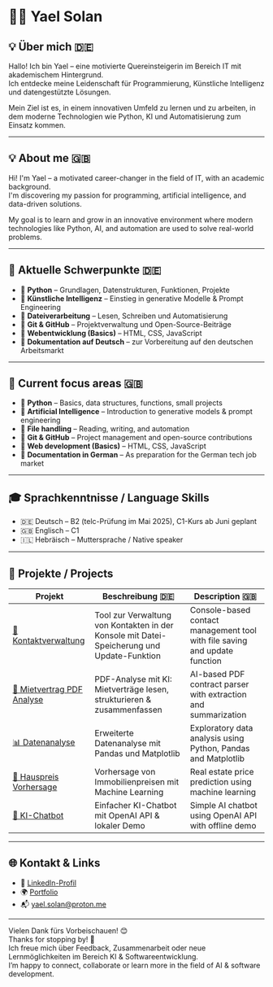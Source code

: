 # 👩‍💻 Yael Solan

## 💡 Über mich 🇩🇪
Hallo! Ich bin Yael – eine motivierte Quereinsteigerin im Bereich IT mit akademischem Hintergrund.  
Ich entdecke meine Leidenschaft für Programmierung, Künstliche Intelligenz und datengestützte Lösungen.

Mein Ziel ist es, in einem innovativen Umfeld zu lernen und zu arbeiten, in dem moderne Technologien wie Python, KI und Automatisierung zum Einsatz kommen.

---

## 💡 About me 🇬🇧
Hi! I'm Yael – a motivated career-changer in the field of IT, with an academic background.  
I'm discovering my passion for programming, artificial intelligence, and data-driven solutions.

My goal is to learn and grow in an innovative environment where modern technologies like Python, AI, and automation are used to solve real-world problems.

---

## 🚀 Aktuelle Schwerpunkte 🇩🇪
- 📌 **Python** – Grundlagen, Datenstrukturen, Funktionen, Projekte
- 📌 **Künstliche Intelligenz** – Einstieg in generative Modelle & Prompt Engineering
- 📌 **Dateiverarbeitung** – Lesen, Schreiben und Automatisierung
- 📌 **Git & GitHub** – Projektverwaltung und Open-Source-Beiträge
- 📌 **Webentwicklung (Basics)** – HTML, CSS, JavaScript
- 📌 **Dokumentation auf Deutsch** – zur Vorbereitung auf den deutschen Arbeitsmarkt

---

## 🚀 Current focus areas 🇬🇧
- 📌 **Python** – Basics, data structures, functions, small projects
- 📌 **Artificial Intelligence** – Introduction to generative models & prompt engineering
- 📌 **File handling** – Reading, writing, and automation
- 📌 **Git & GitHub** – Project management and open-source contributions
- 📌 **Web development (Basics)** – HTML, CSS, JavaScript
- 📌 **Documentation in German** – As preparation for the German tech job market

---

## 🎓 Sprachkenntnisse / Language Skills

- 🇩🇪 Deutsch – B2 (telc-Prüfung im Mai 2025), C1-Kurs ab Juni geplant  
- 🇬🇧 Englisch – C1  
- 🇮🇱 Hebräisch – Muttersprache / Native speaker

---

## 📁 Projekte / Projects

| Projekt | Beschreibung 🇩🇪 | Description 🇬🇧 |
|--------|------------------|----------------|
| [📇 Kontaktverwaltung](https://github.com/yaelsolan/kontaktverwaltung) | Tool zur Verwaltung von Kontakten in der Konsole mit Datei-Speicherung und Update-Funktion | Console-based contact management tool with file saving and update function |
| [📄 Mietvertrag PDF Analyse](https://github.com/yaelsolan/mietvertrag-pdf-analyse) | PDF-Analyse mit KI: Mietverträge lesen, strukturieren & zusammenfassen | AI-based PDF contract parser with extraction and summarization |
| [📊 Datenanalyse](https://github.com/yaelsolan/datenanalyse) | Erweiterte Datenanalyse mit Pandas und Matplotlib | Exploratory data analysis using Python, Pandas and Matplotlib |
| [🏡 Hauspreis Vorhersage](https://github.com/yaelsolan/hauspreis-vorhersage) | Vorhersage von Immobilienpreisen mit Machine Learning | Real estate price prediction using machine learning |
| [🤖 KI-Chatbot](https://github.com/yaelsolan/ki-chatbot) | Einfacher KI-Chatbot mit OpenAI API & lokaler Demo | Simple AI chatbot using OpenAI API with offline demo |

---

## 🌐 Kontakt & Links

- 🔗 [LinkedIn-Profil](https://linkedin.com/in/yaelsolan)
- 🌍 [Portfolio](https://yaelsolan.github.io)
- 📬 yael.solan@proton.me

---

Vielen Dank fürs Vorbeischauen! 😊  
Thanks for stopping by! 🙏  
Ich freue mich über Feedback, Zusammenarbeit oder neue Lernmöglichkeiten im Bereich KI & Softwareentwicklung.  
I’m happy to connect, collaborate or learn more in the field of AI & software development.
